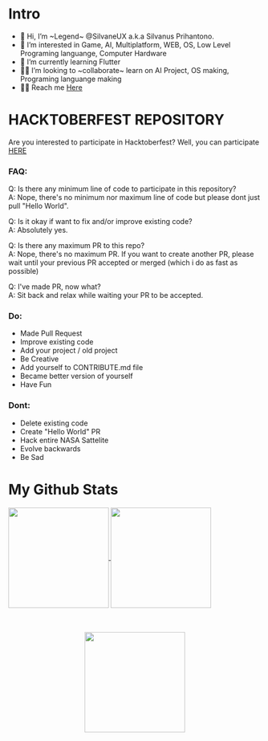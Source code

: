<h1>Intro</h1>

- 👋 Hi, I’m ~Legend~ @SilvaneUX a.k.a Silvanus Prihantono.
- 👀 I’m interested in Game, AI, Multiplatform, WEB, OS, Low Level Programing languange, Computer Hardware
- 🌱 I’m currently learning Flutter
- 🤝🏼 I’m looking to ~collaborate~ learn on AI Project, OS making, Programing languange making
- 🤙🏼 Reach me [Here](cutt.ly/sux)

<!---
SilvaneUX/SilvaneUX is a ✨ special ✨ repository because its `README.md` (this file) appears on your GitHub profile.
You can click the Preview link to take a look at your changes.


![Anurag's GitHub stats](https://github-readme-stats.vercel.app/api?username=SilvaneUX&show_icons=true&theme=bear)
![Top Langs](https://github-readme-stats.vercel.app/api/top-langs/?username=SilvaneUX&theme=bear)

--->

<h1>HACKTOBERFEST REPOSITORY</h1>

Are you interested to participate in Hacktoberfest? Well, you can participate [HERE](https://github.com/SilvaneUX/donut-test)

<h3>FAQ: </h3>
Q: Is there any minimum line of code to participate in this repository?
<br>
A: Nope, there's no minimum nor maximum line of code but please dont just pull "Hello World".
<br>


Q: Is it okay if want to fix and/or improve existing code?
<br>
A: Absolutely yes.
<br>

Q: Is there any maximum PR to this repo?
<br>
A: Nope, there's no maximum PR. If you want to create another PR, please wait until your previous PR accepted or merged (which i do as fast as possible)
<br>

Q: I've made PR, now what?
<br>
A: Sit back and relax while waiting your PR to be accepted.
<br>

<h3>Do: </h3>

- Made Pull Request
- Improve existing code
- Add your project / old project
- Be Creative
- Add yourself to CONTRIBUTE.md file
- Became better version of yourself
- Have Fun

<h3>Dont:</h3>

- Delete existing code
- Create "Hello World" PR
- Hack entire NASA Sattelite
- Evolve backwards
- Be Sad


<h1>My Github Stats</h1>
<a href="https://github.com/SilvaneUX/">
  <img height=200 align="center" src="https://github-readme-stats.vercel.app/api?username=SilvaneUX&show_icons=true&theme=bear" />
</a>
<a href="https://github.com/SilvaneUX/">
  <img height=200 align="center" src="https://github-readme-stats.vercel.app/api/top-langs/?username=SilvaneUX&theme=bear&layout=compact&langs_count=10&card_width=380" />
</a>
<br>
<br>
<br>
<p align="center">
<a href="https://github.com/SilvaneUX/" style="text-align: center">
  <img height=200 align="center" src="http://github-readme-streak-stats.herokuapp.com?user=SilvaneUX&theme=bear&border_radius=25&date_format=j%20M%5B%20Y%5D&card_width=900" />
</a>
</p>
